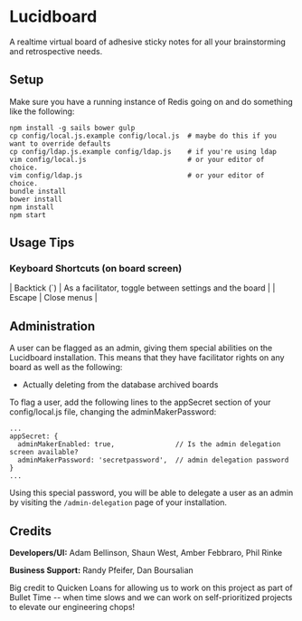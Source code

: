 # Lucidboard

A realtime virtual board of adhesive sticky notes for all your brainstorming and retrospective needs.

## Setup

Make sure you have a running instance of Redis going on and do something like the following:

    npm install -g sails bower gulp
    cp config/local.js.example config/local.js  # maybe do this if you want to override defaults
    cp config/ldap.js.example config/ldap.js    # if you're using ldap
    vim config/local.js                         # or your editor of choice.
    vim config/ldap.js                          # or your editor of choice.
    bundle install
    bower install
    npm install
    npm start

## Usage Tips

### Keyboard Shortcuts (on board screen)

| Backtick (`) | As a facilitator, toggle between settings and the board |
| Escape       | Close menus                                             |

## Administration

A user can be flagged as an admin, giving them special abilities on the Lucidboard installation. This means that they have facilitator rights on any board as well as the following:

  - Actually deleting from the database archived boards

To flag a user, add the following lines to the appSecret section of your config/local.js file, changing the adminMakerPassword:

    ...
    appSecret: {
      adminMakerEnabled: true,               // Is the admin delegation screen available?
      adminMakerPassword: 'secretpassword',  // admin delegation password
    }
    ...

Using this special password, you will be able to delegate a user as an admin by visiting the `/admin-delegation` page of your installation.

## Credits

**Developers/UI:** Adam Bellinson, Shaun West, Amber Febbraro, Phil Rinke

**Business Support:** Randy Pfeifer, Dan Boursalian

Big credit to Quicken Loans for allowing us to work on this project as part of Bullet Time -- when time slows and we can work on self-prioritized projects to elevate our engineering chops!
